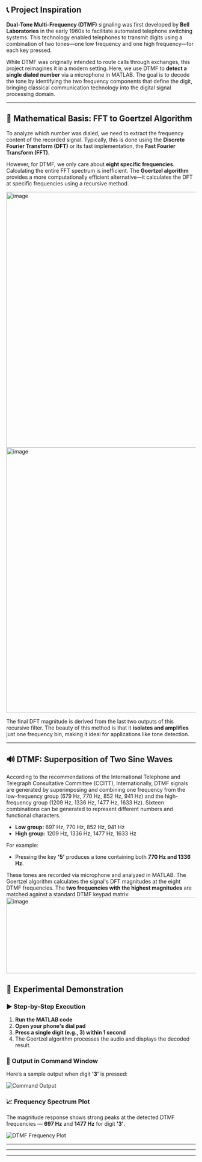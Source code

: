 ## 📞 Project Inspiration

**Dual-Tone Multi-Frequency (DTMF)** signaling was first developed by **Bell Laboratories** in the early 1960s to facilitate automated telephone switching systems. This technology enabled telephones to transmit digits using a combination of two tones—one low frequency and one high frequency—for each key pressed.

While DTMF was originally intended to route calls through exchanges, this project reimagines it in a modern setting. Here, we use DTMF to **detect a single dialed number** via a microphone in MATLAB. The goal is to decode the tone by identifying the two frequency components that define the digit, bringing classical communication technology into the digital signal processing domain.

---

## 🧮 Mathematical Basis: FFT to Goertzel Algorithm

To analyze which number was dialed, we need to extract the frequency content of the recorded signal. Typically, this is done using the **Discrete Fourier Transform (DFT)** or its fast implementation, the **Fast Fourier Transform (FFT)**.

However, for DTMF, we only care about **eight specific frequencies**. Calculating the entire FFT spectrum is inefficient. The **Goertzel algorithm** provides a more computationally efficient alternative—it calculates the DFT at specific frequencies using a recursive method.

<img width="668" height="677" alt="image" src="https://github.com/user-attachments/assets/eaf9a41b-77dc-4fe0-ac3d-a96c8608f897" />
<img width="671" height="703" alt="image" src="https://github.com/user-attachments/assets/c8b95700-4dc9-46aa-ad99-424dc45008bc" />

The final DFT magnitude is derived from the last two outputs of this recursive filter. The beauty of this method is that it **isolates and amplifies** just one frequency bin, making it ideal for applications like tone detection.

---

## 🔊 DTMF: Superposition of Two Sine Waves

According to the recommendations of the International Telephone and Telegraph Consultative Committee (CCITT), Internationally, DTMF signals are generated by superimposing and combining one frequency from the low-frequency group (679 Hz, 770 Hz, 852 Hz, 941 Hz) and the high-frequency group (1209 Hz, 1336 Hz, 1477 Hz, 1633 Hz).
Sixteen combinations can be generated to represent different numbers and functional characters.
- **Low group:** 697 Hz, 770 Hz, 852 Hz, 941 Hz
- **High group:** 1209 Hz, 1336 Hz, 1477 Hz, 1633 Hz

For example:
- Pressing the key **'5'** produces a tone containing both **770 Hz and 1336 Hz**.

These tones are recorded via microphone and analyzed in MATLAB. The Goertzel algorithm calculates the signal's DFT magnitudes at the eight DTMF frequencies. The **two frequencies with the highest magnitudes** are matched against a standard DTMF keypad matrix:
<img width="623" height="201" alt="image" src="https://github.com/user-attachments/assets/dbc86bfc-b480-4670-838c-cdfefad7d3fd" />

## 🧪 Experimental Demonstration

### ▶️ Step-by-Step Execution

1. **Run the MATLAB code**  
2. **Open your phone's dial pad**
3. **Press a single digit (e.g., 3) within 1 second**  
4. The Goertzel algorithm processes the audio and displays the decoded result.

### 🧾 Output in Command Window

Here’s a sample output when digit **'3'** is pressed:

![Command Output](https://github.com/user-attachments/assets/9f2ba994-01e8-4e14-9737-5603fe933bd8)

### 📈 Frequency Spectrum Plot

The magnitude response shows strong peaks at the detected DTMF frequencies — **697 Hz** and **1477 Hz** for digit **'3'**.

![DTMF Frequency Plot](https://github.com/user-attachments/assets/659aefa3-f7e8-4559-9791-9c0338fd5aa9)

---



---

---
